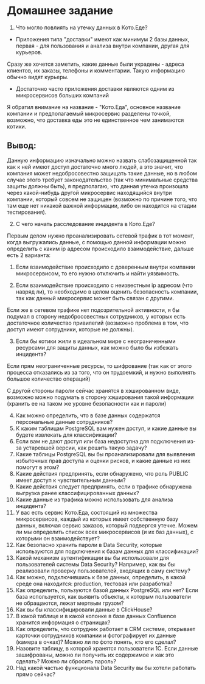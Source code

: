 # Домашнее задание

1. Что могло повлиять на утечку данных в Кото.Еде?
  - Приложения типа "доставки" имеют как минимум 2 базы данных, первая - для пользования и анализа внутри компании, другая для курьеров.

Сразу же хочется заметить, какие данные были украдены - адреса клиентов, их заказы, телефоны и комментарии. Такую информацию обычно видят курьеры. 

  - Достаточно часто приложения доставки являются одним из микросервисов больших компаний

Я обратил внимание на название - "Кото.Еда", основное название компании и предполагаемый микросервис разделены точкой, возможно, что доставка еды это не единственное чем занимаются котики.

## Вывод: 

 Данную информацию изначально можно назвать слабозащищенной так как к ней имеют доступ достаточно много людей, а это значит, что компания может недобросовестно защищать такие данные, но в любом случае этого требует законодательство (так что минимальные средства защиты должны быть), я предполагаю, что данная утечка произошла через какой-нибудь другой микросервис находящийся внутри компании, который совсем не защищен (возможно по причине того, что там еще нет никакой важной информации, либо он находится на стадии тестирования).

2. С чего начать расследование инцидента в Кото.Еде?

Первым делом нужно проанализировать сетевой трафик в тот момент, когда выгружались данные, с помощью данной информации можно определить с каким ip адресом происходило взаимодействие, дальше есть 2 варианта:

1) Если взаимодействие происходило с доверенным внутри компании микросервисом, то его нужно отключить и найти уязвимость.

2) Если взаимодействие происходило с неизвестным ip адресом (что навряд ли), то необходимо в целом оценить безопасность компании, так как данный микросервис может быть связан с другими.

Если же в сетевом трафике нет подозрительной активности, я бы подумал в сторону недобросовестных сотрудников, у которых есть достаточное количество привилегий (возможно проблема в том, что доступ имеют сотрудники, которые не должны).

3. Если бы котики жили в идеальном мире с неограниченными ресурсами для защиты данных, как можно было бы избежать инцидента?

Если прям неограниченные ресурсы, то шифрование (так как от этого процесса отказались из за того, что он трудоемкий, и нужно выполнять большое количество операций)

С другой стороны пароли сейчас хранятся в хэшированном виде, возможно можно подумать в сторону хэширования такой информации (хранить ее на таком же уровне безопасности как и пароли)

4. Как можно определить, что в базе данных содержатся персональные данные сотрудников?
5. К каким таблицам PostgreSQL вам нужен доступ, и какие данные вы будете извлекать для классификации?
6. Если вам не дают доступ или база недоступна для подключения из-за устаревшей версии, как решить такую задачу?
7. Какие таблицы PostgreSQL вы бы проанализировали для выявления избыточных прав доступа и оценки рисков, и какие данные из них помогут в этом?
8. Какие действия предпринять, если обнаружено, что роль PUBLIC имеет доступ к чувствительным данным?
9. Какие действия следует предпринять, если в трафике обнаружена выгрузка ранее классифицированных данных?
10. Какие данные из трафика можно использовать для анализа инцидента?
11. У вас есть сервис Кото.Еда, состоящий из множества микросервисов, каждый из которых имеет собственную базу данных, включая сервис заказов, который подвергся утечке. Можем ли мы определить список всех микросервисов (и их баз данных), с которыми он взаимодействует?
12. Как безопасно хранить пароли в Data Security, которые используются для подключения к базам данных для классификации?
13. Какой механизм аутентификации вы бы использовали для пользователей системы Data Security? Например, как вы бы реализовали проверку пользователей, входящих в саму систему?
14. Как можно, подключившись к базе данных, определить, в какой среде она находится: production, тестовая или разработка?
15. Как определить, пользуются базой данных PostgreSQL или нет? Если база используется, как выявить объекты, к которым пользователи не обращаются, лежат мертвым грузом?
16. Как вы бы классифицировали данные в ClickHouse?
17. В какой таблице и в какой колонке в базе данных Confluence хранится информация о страницах?
18. Как определить, что сотрудник работает в CRM системе, открывает карточки сотрудников компании и фотографирует их данные (камера в очках)? Можно ли по фото понять, кто его сделал?
19. Назовите таблицу, в которой хранятся пользователи 1С. Если данные зашифрованы, можно ли получить их содержимое и как это сделать? Можно ли сбросить пароль?
20. Над какой частью функционала Data Security вы бы хотели работать прямо сейчас?
